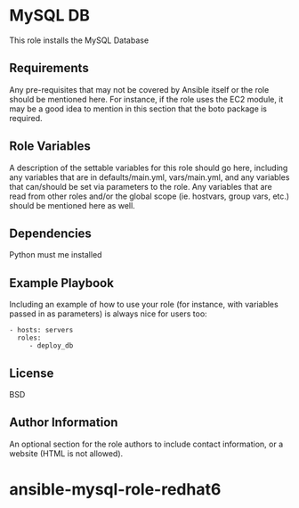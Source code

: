 MySQL DB
=========

This role installs the MySQL Database

Requirements
------------

Any pre-requisites that may not be covered by Ansible itself or the role should be mentioned here. For instance, if the role uses the EC2 module, it may be a good idea to mention in this section that the boto package is required.

Role Variables
--------------

A description of the settable variables for this role should go here, including any variables that are in defaults/main.yml, vars/main.yml, and any variables that can/should be set via parameters to the role. Any variables that are read from other roles and/or the global scope (ie. hostvars, group vars, etc.) should be mentioned here as well.

Dependencies
------------

Python must me installed

Example Playbook
----------------

Including an example of how to use your role (for instance, with variables passed in as parameters) is always nice for users too:

    - hosts: servers
      roles:
         - deploy_db

License
-------

BSD

Author Information
------------------

An optional section for the role authors to include contact information, or a website (HTML is not allowed).
# ansible-mysql-role-redhat6

